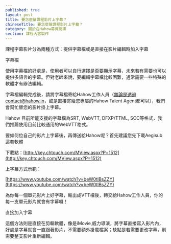 ```yaml
---
published: true
layout: post
title: 要怎麼幫課程影片上字幕？
chineseTitle: 要怎麼幫課程影片上字幕？
category: 關於在Hahow募資開課
section: 課程內容製作
---
```

 

課程字幕影片分為兩種方式：提供字幕檔或是直接在影片編輯時加入字幕

字幕檔

使用字幕檔的好處是，使用者可以自行選擇是否要顯示字幕，未來若有需要也可以提供多語言的字幕。但對老師來說，要編輯字幕檔比較困難，通常需要一些特殊的軟體才有辦法編輯。

字幕檔編輯完成後，請將字幕檔寄給Hahow工作人員（無論是透過contact@hahow.in，或是直接寄給您專屬的Hahow Talent Agent都可以），我們會幫忙替您的影片掛上字幕。

Hahow 目前所能支援的字幕檔為SRT, WebVTT, DFXP/TTML, SCC等格式，我們推薦使用目前比較通用的WebVTT格式。

要如何位自己的影片上字幕後，再傳送給Hahow呢？首先建議您先下載Aegisub這套軟體

下載點：[http://key.chtouch.com/MView.aspx?P=1512](http://key.chtouch.com/MView.aspx?P=1512)

上字幕方式示範：

[https://www.youtube.com/watch?v=beW0tlBsZZY](https://www.youtube.com/watch?v=beW0tlBsZZY)

為你每一個單元影片上好字幕，輸出成VTT檔後，轉交給Hahow工作人員，你的每一支單元影片就會有字幕囉！

直接加入字幕

這個方法則是直接在剪輯軟體，像是iMovie,威力導演，將字幕直接寫入影片內，好處是字幕就會一直跟著影片，不需要額外掛載檔案；缺點是若需要更改字幕，則需要整支影片重新編輯。